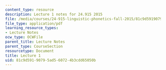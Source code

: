 ```yaml
---
content_type: resource
description: Lecture 1 notes for 24.915 2015
file: /media/courses/24-915-linguistic-phonetics-fall-2015/81c9d59190795ad560724b3cdd65050b_MIT24_915F15_lec1.pdf
file_type: application/pdf
learning_resource_types:
- Lecture Notes
ocw_type: OCWFile
parent_title: Lecture Notes
parent_type: CourseSection
resourcetype: Document
title: Lecture 1
uid: 81c9d591-9079-5ad5-6072-4b3cdd65050b
---
```


